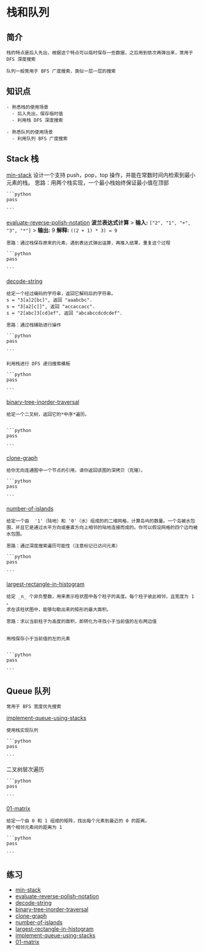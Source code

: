 # 栈和队列

## 简介

    栈的特点是后入先出，根据这个特点可以临时保存一些数据，之后用到依次再弹出来，常用于 DFS 深度搜索

    队列一般常用于 BFS 广度搜索，类似一层一层的搜索

## 知识点
    - 熟悉栈的使用场景
      - 后入先出，保存临时值
      - 利用栈 DFS 深度搜索

    - 熟悉队列的使用场景
      - 利用队列 BFS 广度搜索


## Stack 栈

[min-stack](https://leetcode-cn.com/problems/min-stack/)
    设计一个支持 push，pop，top 操作，并能在常数时间内检索到最小元素的栈。
    思路：用两个栈实现，一个最小栈始终保证最小值在顶部

    ```python
    pass

    ```

[evaluate-reverse-polish-notation](https://leetcode-cn.com/problems/evaluate-reverse-polish-notation/)
    **波兰表达式计算** > **输入:** `["2", "1", "+", "3", "*"]` > **输出:** 9
    **解释:** `((2 + 1) * 3) = 9`

    思路：通过栈保存原来的元素，遇到表达式弹出运算，再推入结果，重复这个过程

    ```python
    pass

    ```

[decode-string](https://leetcode-cn.com/problems/decode-string/)

    给定一个经过编码的字符串，返回它解码后的字符串。
    s = "3[a]2[bc]", 返回 "aaabcbc".
    s = "3[a2[c]]", 返回 "accaccacc".
    s = "2[abc]3[cd]ef", 返回 "abcabccdcdcdef".

    思路：通过栈辅助进行操作

    ```python
    pass

    ```

    利用栈进行 DFS 递归搜索模板

    ```python
    pass

    ```

[binary-tree-inorder-traversal](https://leetcode-cn.com/problems/binary-tree-inorder-traversal/)

    给定一个二叉树，返回它的*中序*遍历。


    ```python
    pass

    ```

[clone-graph](https://leetcode-cn.com/problems/clone-graph/)

    给你无向连通图中一个节点的引用，请你返回该图的深拷贝（克隆）。

    ```python
    pass

    ```

[number-of-islands](https://leetcode-cn.com/problems/number-of-islands/)

    给定一个由  '1'（陆地）和 '0'（水）组成的的二维网格，计算岛屿的数量。一个岛被水包围，并且它是通过水平方向或垂直方向上相邻的陆地连接而成的。你可以假设网格的四个边均被水包围。

    思路：通过深度搜索遍历可能性（注意标记已访问元素）

    ```python
    pass

    ```

[largest-rectangle-in-histogram](https://leetcode-cn.com/problems/largest-rectangle-in-histogram/)

    给定 _n_ 个非负整数，用来表示柱状图中各个柱子的高度。每个柱子彼此相邻，且宽度为 1 。
    求在该柱状图中，能够勾勒出来的矩形的最大面积。

    思路：求以当前柱子为高度的面积，即转化为寻找小于当前值的左右两边值


    用栈保存小于当前值的左的元素


    ```python
    pass

    ```

## Queue 队列

    常用于 BFS 宽度优先搜索

[implement-queue-using-stacks](https://leetcode-cn.com/problems/implement-queue-using-stacks/)

    使用栈实现队列

    ```python
    pass

    ```

二叉树层次遍历

    ```python
    pass

    ```

[01-matrix](https://leetcode-cn.com/problems/01-matrix/)

    给定一个由 0 和 1 组成的矩阵，找出每个元素到最近的 0 的距离。
    两个相邻元素间的距离为 1

    ```python
    pass

    ```


## 练习

- [min-stack](https://leetcode-cn.com/problems/min-stack/)
- [evaluate-reverse-polish-notation](https://leetcode-cn.com/problems/evaluate-reverse-polish-notation/)
- [decode-string](https://leetcode-cn.com/problems/decode-string/)
- [binary-tree-inorder-traversal](https://leetcode-cn.com/problems/binary-tree-inorder-traversal/)
- [clone-graph](https://leetcode-cn.com/problems/clone-graph/)
- [number-of-islands](https://leetcode-cn.com/problems/number-of-islands/)
- [largest-rectangle-in-histogram](https://leetcode-cn.com/problems/largest-rectangle-in-histogram/)
- [implement-queue-using-stacks](https://leetcode-cn.com/problems/implement-queue-using-stacks/)
- [01-matrix](https://leetcode-cn.com/problems/01-matrix/)
